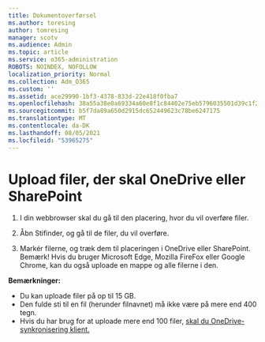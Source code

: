 ```yaml
---
title: Dokumentoverførsel
ms.author: toresing
author: tomresing
manager: scotv
ms.audience: Admin
ms.topic: article
ms.service: o365-administration
ROBOTS: NOINDEX, NOFOLLOW
localization_priority: Normal
ms.collection: Adm_O365
ms.custom: ''
ms.assetid: ace29990-1bf3-4378-833d-22e418f0fba7
ms.openlocfilehash: 38a55a38e0a69334a60e8f1c84402e75eb5796035501d39c1f217fe194dae432
ms.sourcegitcommit: b5f7da89a650d2915dc652449623c78be6247175
ms.translationtype: MT
ms.contentlocale: da-DK
ms.lasthandoff: 08/05/2021
ms.locfileid: "53965275"
---
```

# <a name="upload-files-to-onedrive-or-sharepoint"></a>Upload filer, der skal OneDrive eller SharePoint

1. I din webbrowser skal du gå til den placering, hvor du vil overføre filer.
    
2. Åbn Stifinder, og gå til de filer, du vil overføre.
    
3. Markér filerne, og træk dem til placeringen i OneDrive eller SharePoint. Bemærk! Hvis du bruger Microsoft Edge, Mozilla FireFox eller Google Chrome, kan du også uploade en mappe og alle filerne i den.
    
**Bemærkninger:**

- Du kan uploade filer på op til 15 GB. 
- Den fulde sti til en fil (herunder filnavnet) må ikke være på mere end 400 tegn. 
- Hvis du har brug for at uploade mere end 100 filer, [skal du OneDrive-synkronisering klient.](https://go.microsoft.com/fwlink/?linkid=866427) 
  

